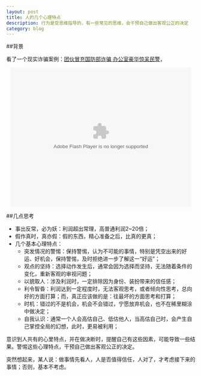 ```yaml
---
layout: post
title: 人的几个心理特点
description: 行为是受思维指导的，有一些常见的思维，会干预自己做出客观公正的决定
category: blog
---
```


##背景

看了一个现实诈骗案例：[团伙冒充国防部诈骗 办公室豪华惊呆民警][团伙冒充国防部诈骗 办公室豪华惊呆民警]，

<div align="center"><object id="ssss" width="480" height="370" ><param name="allowScriptAccess" value="always" /><embed pluginspage="http://www.macromedia.com/go/getflashplayer" src="http://you.video.sina.com.cn/api/sinawebApi/outplayrefer.php/video_id=249210699/s.swf" type="application/x-shockwave-flash" name="ssss" allowFullScreen="true" allowScriptAccess="always" width="480" height="370"></embed></object></div>



##几点思考

* 事出反常，必为妖：利润超出常理，高普通利润2~20倍；
* 假作真时，真亦假：假的东西，精心准备之后，比真的更真；
* 几个基本心理特点：
	* 突发情况的警惕：保持警惕，认为不可能的事情，特别是凭空出来的好运、好机会，保持警惕，及时拒绝进一步了解这一“好运”；
	* 观点的坚持：选择动作发生后，通常会因为选择而坚持，无法随着条件的变化，重新客观的审视问题；
	* 以貌取人：涉及利润时，一定排除因为身份、装扮带来的信任感；
	* 利令智昏：利润达到一定程度时，无法客观思考，或者倾向性思考，总向好的方面打算；而，真正应该做的是：往最坏的方面思考和打算；
	* 时机：错过的不是机会，机会不会错过，宁愿放弃机会，也不在稀里糊涂中做决定；
	* 自我认识：通常一个人会高估自己、低估他人，当高估自己时，会产生自己掌控全局的幻想，此时，更易被利用；

意识到人共有的心里特点，并在做决断时，提醒自己有这些因素，可能导致一些结果。警惕这些心理特点，干预自己做出客观公正的决定。


突然想起来，某人说：做事情先看人，人是否值得信任，人对了，才考虑接下来的事情；否则，基本不考虑。



[NingG]:    http://ningg.github.com  "NingG"
[团伙冒充国防部诈骗 办公室豪华惊呆民警]:	http://video.sina.com.cn/p/news/s/v/2015-01-03/232964466971.html




